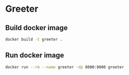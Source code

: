 # Greeter

## Build docker image

```bash
docker build -t greeter .
```

## Run docker image

```bash
docker run --rm --name greeter -dp 8000:8000 greeter
```
